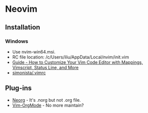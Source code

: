 # Neovim

## Installation

### Windows

- Use nvim-win64.msi.
- RC file location: /c/Users/iliu/AppData/Local/nvim/init.vim
- [Guide - How to Customize Your Vim Code Editor with Mappings, Vimscript, Status Line, and More](https://www.freecodecamp.org/news/vimrc-configuration-guide-customize-your-vim-editor/)
- [simonista/.vimrc](https://gist.github.com/simonista/8703722)

## Plug-ins

- [Neorg](https://github.com/nvim-neorg/neorg) - It's .norg but not .org file.
- [Vim-OrgMode](https://github.com/jceb/vim-orgmode) - No more maintain?
